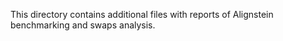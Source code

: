 This directory contains additional files with reports of Alignstein benchmarking and swaps analysis.